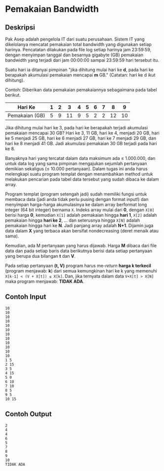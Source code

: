 # Pemakaian Bandwidth

## Deskripsi

Pak Asep adalah pengelola IT dari suatu perusahaan. Sistem IT yang dikelolanya
mencatat pemakaian total bandwidth yang digunakan setiap harinya. Pencatatan
dilakukan pada file log setiap harinya jam 23:59:59, dengan menyimpan tanggal
dan besarnya gigabyte (GB) pemakaian bandwidth yang terjadi dari jam 00:00:00
sampai 23:59:59 hari tersebut itu.

Suatu hari ia ditanyai pimpinan "jika dihitung mulai hari ke **d**, pada hari ke
berapakah akumulasi pemakaian mencapai **m** GB." (Catatan: hari ke d ikut dihitung).

Contoh: Diberikan data pemakaian pemakaiannya sebagaimana pada tabel berikut.

| Hari Ke        | 1   | 2   | 3   | 4   | 5   | 6   | 7   | 8   | 9   |
| -------------- | --- | --- | --- | --- | --- | --- | --- | --- | --- |
| Pemakaian (GB) | 5   | 9   | 11  | 9   | 5   | 2   | 2   | 12  | 10  |

Jika dihitung mulai hari ke 3, pada hari ke berapakah terjadi akumulasi pemakaian
mencapai 30 GB? Hari ke 3, 11 GB, hari ke 4, menjadi 20 GB, hari ke 5 menjadi 25 GB,
hari ke 6 menjadi 27 GB, hari ke 7 menjadi 29 GB, dan hari ke 8 menjadi 41 GB.
Jadi akumulasi pemakaian 30 GB terjadi pada hari ke 8.

Banyaknya hari yang tercatat dalam data maksimum ada ≤ 1.000.000, dan untuk data
log yang sama pimpinan mengajukan sejumlah pertanyaan demikian sekaligus (≤
10.000 pertanyaan). Dalam tugas ini anda harus melengkapi suatu program templat
dengan menambahkan method untuk melakukan pencarian pada tabel data tersebut
yang sudah dibaca ke dalam array.

Program templat (program setengah jadi) sudah memiliki fungsi untuk membaca data
(jadi anda tidak perlu pusing dengan format input!) dan menyimpan harga-harga
akumulasinya ke dalam array berformat long integer (64 bit integer) bernama `X`.
Indeks array mulai dari **0**, dengan `X[0]` berisi harga **0**, kemudian `X[1]`
adalah pemakaian hingga **hari 1**, `X[2]` adalah pemakaian hingga **hari ke 2**,
... dan seterusnya hingga `X[N]` adalah pemakaian hingga hari ke **N**. Jadi
panjang array adalah **N+1**. Dijamin juga data dalam **X** yang terbaca akan
bersifat nondecreasing (deret menaik atau sama).

Kemudian, ada M pertanyaan yang harus dijawab. Harga **M** dibaca dari file data
dan pada setiap baris data berikutnya berisi data setiap pertanyaan yang berupa
dua bilangan **t** dan **V**.

Pada setiap pertanyaan **(t, V)** program harus me-_return_ **harga k terkecil**
(program menjawab: **k**) dari semua kemungkinan hari ke k yang memenuhi
`X[k-1] < (V + X[t]) ≤ X[k]`. Dan, jika ternyata dalam data `V+X[t] > X[N]` maka
program menjawab: **TIDAK ADA**.

## Contoh Input

```text
10
10
10
10
10
10
10
10
10
10
10
10
1 5
2 15
3 5
4 15
5 0
6 10
7 10
8 5
9 5
10 15
```

## Contoh Output

```text
2
4
4
6
5
7
8
9
10
TIDAK ADA
```
